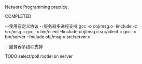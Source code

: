 Network Programming practice.

COMPLETED

--使用自定义协议 
--服务器多进程支持
gcc -o obj/msg.o -Iinclude -c src/msg.c 
gcc -o bin/client -Iinclude obj/msg.o src/client.c
gcc -o bin/server -Iinclude obj/msg.o src/server.c

--服务器多线程支持

TODO
select/poll model on server
